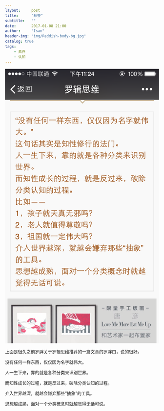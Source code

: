 ```yaml
---
layout:     post
title:      "标签"
subtitle:   ""
date:       2017-01-08 21:00
author:     "Isan"
header-img: "img/Reddish-body-bg.jpg"
catalog: true
tags:
    - 素养
    - 认知
---
```


![img](/img/in-post/bornedtag/bornedtag.PNG)

上面是很久之前罗胖关于罗辑思维推荐的一篇文章的罗胖曰，说的很好。

没有任何一样东西，仅仅因为名字就伟大。

人一生下来，靠的就是各种分类来识别世界。

而知性成长的过程，就是反过来，破除分类认知的过程。

介入世界越深，就越会嫌弃那些“抽象”的工具。

思想越成熟，面对一个分类概念时就越觉得无话可说。